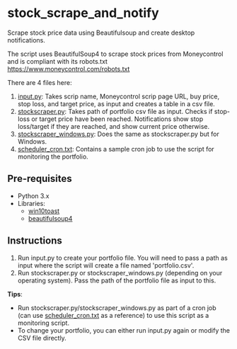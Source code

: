 # stock_scrape_and_notify
Scrape stock price data using Beautifulsoup and create desktop notifications.

The script uses BeautifulSoup4 to scrape stock prices from Moneycontrol and is compliant with its robots.txt
https://www.moneycontrol.com/robots.txt

There are 4 files here:
1. [input.py](https://github.com/nimbid/stock_scrape_and_notify/blob/master/input.py): Takes scrip name, Moneycontrol scrip page URL, buy price, stop loss, and target price, as input and creates a table in a csv file.
2. [stockscraper.py](https://github.com/nimbid/stock_scrape_and_notify/blob/master/stockscraper.py): Takes path of portfolio csv file as input. Checks if stop-loss or target price have been reached. Notifications show stop loss/target if they are reached, and show current price otherwise.
3. [stockscraper_windows.py](https://github.com/nimbid/stock_scrape_and_notify/blob/master/stockscraper_windows.py): Does the same as stockscraper.py but for Windows.
4. [scheduler_cron.txt](https://github.com/nimbid/stock_scrape_and_notify/blob/master/scheduler_cron.txt): Contains a sample cron job to use the script for monitoring the portfolio.

## Pre-requisites
* Python 3.x
* Libraries:
  - [win10toast](https://pypi.org/project/win10toast/)
  - [beautifulsoup4](https://pypi.org/project/beautifulsoup4/)

## Instructions
1. Run input.py to create your portfolio file. You will need to pass a path as input where the script will create a file named 'portfolio.csv'.
2. Run stockscraper.py or stockscraper_windows.py (depending on your operating system). Pass the path of the portfolio file as input to this.

**Tips**:
* Run stockscraper.py/stockscraper_windows.py as part of a cron job (can use [scheduler_cron.txt](https://github.com/nimbid/stock_scrape_and_notify/blob/master/scheduler_cron.txt) as a reference) to use this script as a monitoring script.
* To change your portfolio, you can either run input.py again or modify the CSV file directly.
